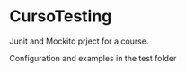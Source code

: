 # CursoTesting
Junit and Mockito prject for a course.

Configuration and examples in the test folder
